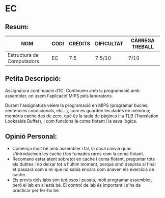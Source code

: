 # EC
## Resum:
| NOM | CODI | CRÈDITS | DIFICULTAT | CÀRREGA TREBALL | 
| --- | ---- | ------- | -----------| --------------- |
| Estructura de Computadors | EC |   7.5   |    7.5/10    |       7/10      | 

## Petita Descripció:
Assignatura continuació d'IC. Continuem amb la programació amb assembler, on usem l'aplicació MIPS pels laboratoris. 

Durant l'assignatura veiem la programació en MIPS (programar bucles, sentències condicionals, etc...), com es guarden les dades en memòria; memòria cache des de zero, què és la taula de pàgines i la TLB (Translation Lookaside Buffer), i com funciona la coma flotant i la seva lògica. 

## Opinió Personal:
- Comença molt bé amb assembler i tal, la cosa canvia quan s'introdueixen les cache i les fumades rares com la coma flotant.
- Recomano estar atent sobretot en cache i coma flotant, preguntar tots els dubtes i no deixar tot a l'últim moment, perquè sinó després al final et passarà com a mi que no sabia encara com anaven els exercicis de cache.
- Els previs dels labs són tediosos i pesats, molt programar assembler, però el lab en si està bé. El control de lab és important i s'ha de practicar per fer-ho bé.
